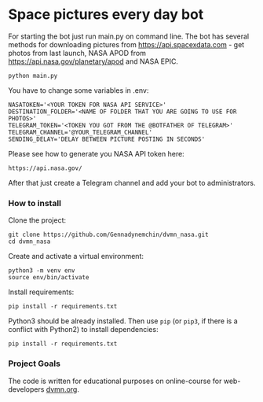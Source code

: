 # Space pictures every day bot

For starting the bot just run main.py on command line. The bot has several methods
for downloading pictures from https://api.spacexdata.com - get photos from last launch,
NASA APOD from https://api.nasa.gov/planetary/apod and NASA EPIC.
```
python main.py
```
You have to change some variables in .env:
```
NASATOKEN='<YOUR TOKEN FOR NASA API SERVICE>'
DESTINATION_FOLDER='<NAME OF FOLDER THAT YOU ARE GOING TO USE FOR PHOTOS>'
TELEGRAM_TOKEN='<TOKEN YOU GOT FROM THE @BOTFATHER OF TELEGRAM>'
TELEGRAM_CHANNEL='@YOUR_TELEGRAM_CHANNEL'
SENDING_DELAY='DELAY BETWEEN PICTURE POSTING IN SECONDS'
```
Please see how to generate you NASA API token here:
```
https://api.nasa.gov/
```
After that just create a Telegram channel and add your bot to administrators.

### How to install
Clone the project:
```
git clone https://github.com/Gennadynemchin/dvmn_nasa.git
cd dvmn_nasa
```
Create and activate a virtual environment:
```
python3 -m venv env
source env/bin/activate
```
Install requirements:
```
pip install -r requirements.txt
```
Python3 should be already installed. 
Then use `pip` (or `pip3`, if there is a conflict with Python2) to install dependencies:
```
pip install -r requirements.txt
```

### Project Goals

The code is written for educational purposes on online-course for web-developers [dvmn.org](https://dvmn.org/).
